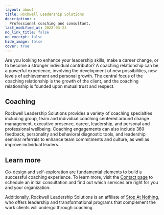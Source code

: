 ```yaml
---
layout: about
title: Rockwell Leadership Solutions
description: >
  Professional coaching and consultant.
last_modified_at: 2022-03-23
no_link_title: false
no_excerpt: false
hide_image: false
cover: true
---
```


Are you looking to enhance your leadership skills, make a career change, or to
become a stronger individual contributor?  A coaching relationship can be a
powerful experience, involving the development of new possibilities, new levels
of achievement and personal growth. The central focus of the coaching
relationship is the growth of the client, and the coaching relationship is
founded upon mutual trust and respect.

## Coaching

Rockwell Leadership Solutions provides a variety of coaching specialties
including group, team and individual coaching centered around change management,
executive presence, career, leadership, and personal and professional wellbeing.
Coaching engagements can also include 360 feedback, personality and behavioral
diagnostic tools, and leadership seminar referrals to enhance team commitments
and culture, as well as improve individual leaders.

## Learn more

Co-design and self-exploration are fundamental elements to build a successful
coaching experience.  To learn more, visit the [Contact page](/contact/) to
schedule an initial consultation and find out which services are right for you
and your organization.

Additionally, Rockwell Leadership Solutions is an affiliate of [Stop At
Nothing][san], who offers leadership and transformational programs that
complement the work clients will undergo through coaching.

[san]: https://stopatnothing.com/
